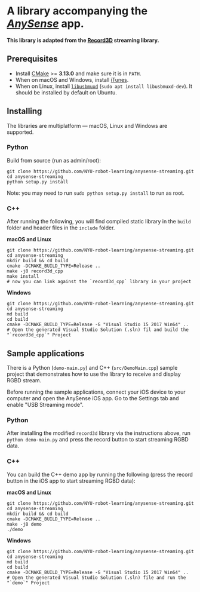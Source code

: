 # A library accompanying the [*AnySense*](https://anysense.app) app. 

**This library is adapted from the [Record3D](https://github.com/marek-simonik/record3d) streaming library.**

## Prerequisites
  - Install [CMake](https://cmake.org/download/) >= **3.13.0** and make sure it is in `PATH`.
  - When on macOS and Windows, install [iTunes](https://www.apple.com/itunes/).
  - When on Linux, install [`libusbmuxd`](https://launchpad.net/ubuntu/+source/libusbmuxd) (`sudo apt install libusbmuxd-dev`). It should be installed by default on Ubuntu.
  
## Installing
The libraries are multiplatform — macOS, Linux and Windows are supported.

### Python
Build from source (run as admin/root):
    
    git clone https://github.com/NYU-robot-learning/anysense-streaming.git
    cd anysense-streaming
    python setup.py install

Note: you may need to run `sudo python setup.py install` to run as root. 
    
### C++
After running the following, you will find compiled static library in the `build` folder and header files in the `include` folder.

**macOS and Linux**

    git clone https://github.com/NYU-robot-learning/anysense-streaming.git
    cd anysense-streaming
    mkdir build && cd build
    cmake -DCMAKE_BUILD_TYPE=Release ..
    make -j8 record3d_cpp
    make install
    # now you can link against the `record3d_cpp` library in your project

**Windows**

    git clone https://github.com/NYU-robot-learning/anysense-streaming.git
    cd anysense-streaming
    md build
    cd build
    cmake -DCMAKE_BUILD_TYPE=Release -G "Visual Studio 15 2017 Win64" ..
    # Open the generated Visual Studio Solution (.sln) fil and build the "`record3d_cpp`" Project

## Sample applications
There is a Python (`demo-main.py`) and C++ (`src/DemoMain.cpp`) sample project that demonstrates how to use the library to receive and display RGBD stream.

Before running the sample applications, connect your iOS device to your computer and open the AnySense iOS app. Go to the Settings tab and enable "USB Streaming mode".

### Python
After installing the modified `record3d` library via the instructions above, run `python demo-main.py` and press the record button to start streaming RGBD data.

### C++
You can build the C++ demo app by running the following (press the record button in the iOS app to start streaming RGBD data):

**macOS and Linux**

    git clone https://github.com/NYU-robot-learning/anysense-streaming.git
    cd anysense-streaming
    mkdir build && cd build
    cmake -DCMAKE_BUILD_TYPE=Release ..
    make -j8 demo
    ./demo
    
**Windows**

    git clone https://github.com/NYU-robot-learning/anysense-streaming.git
    cd anysense-streaming
    md build
    cd build
    cmake -DCMAKE_BUILD_TYPE=Release -G "Visual Studio 15 2017 Win64" ..
    # Open the generated Visual Studio Solution (.sln) file and run the "`demo`" Project

